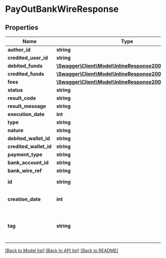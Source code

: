 # PayOutBankWireResponse

## Properties
Name | Type | Description | Notes
------------ | ------------- | ------------- | -------------
**author_id** | **string** |  | [optional] 
**credited_user_id** | **string** |  | [optional] 
**debited_funds** | [**\Swagger\Client\Model\InlineResponse2001DebitedFunds**](InlineResponse2001DebitedFunds.md) |  | [optional] 
**credited_funds** | [**\Swagger\Client\Model\InlineResponse2001DebitedFunds**](InlineResponse2001DebitedFunds.md) |  | [optional] 
**fees** | [**\Swagger\Client\Model\InlineResponse2001DebitedFunds**](InlineResponse2001DebitedFunds.md) |  | [optional] 
**status** | **string** |  | [optional] 
**result_code** | **string** |  | [optional] 
**result_message** | **string** |  | [optional] 
**execution_date** | **int** |  | [optional] 
**type** | **string** |  | [optional] 
**nature** | **string** |  | [optional] 
**debited_wallet_id** | **string** |  | [optional] 
**credited_wallet_id** | **string** |  | [optional] 
**payment_type** | **string** |  | [optional] 
**bank_account_id** | **string** |  | [optional] 
**bank_wire_ref** | **string** |  | [optional] 
**id** | **string** | The item&#39;s ID | [optional] 
**creation_date** | **int** | When the item was created | [optional] 
**tag** | **string** | Custom data that you can add to this item | [optional] 

[[Back to Model list]](../README.md#documentation-for-models) [[Back to API list]](../README.md#documentation-for-api-endpoints) [[Back to README]](../README.md)


